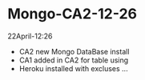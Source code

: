 # Mongo-CA2-12-26
22April-12:26

- CA2 new Mongo DataBase install
- CA1 added in CA2 for table using
- Heroku installed with excluses ...
